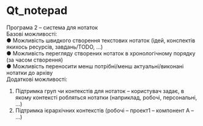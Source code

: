 # Qt_notepad
Програма 2 – система для нотаток<br/>
Базові можливості:<br/>
●	Можливість швидкого створення текстових нотаток (ідей, конспектів якихось ресурсів, завдань/TODO, …)<br/>
●	Можливість перегляду створених нотаток в хронологічному порядку (за часом створення)<br/>
●	Можливість переносити менш потрібні/менш актуальні/виконані нотатки до архіву<br/>
Додаткові можливості:<br/>
1.	Підтримка груп чи контекстів для нотаток – користувач задає, в якому контексті робляться нотатки (наприклад, робочі, персональні, …) <br/>
2.	Підтримка ієрархічних контекстів (робочі – проект1 – компонент А – …)<br/>
